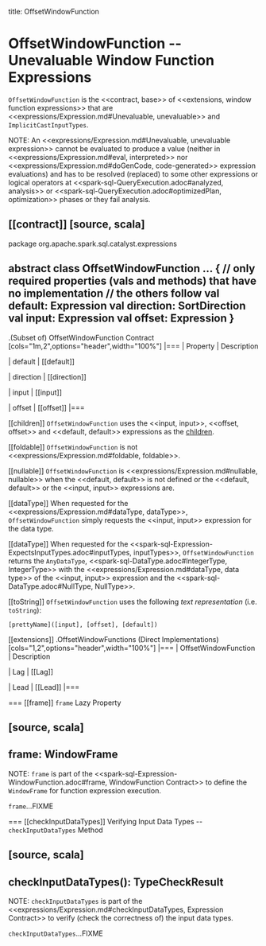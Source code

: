title: OffsetWindowFunction

# OffsetWindowFunction -- Unevaluable Window Function Expressions

`OffsetWindowFunction` is the <<contract, base>> of <<extensions, window function expressions>> that are <<expressions/Expression.md#Unevaluable, unevaluable>> and `ImplicitCastInputTypes`.

NOTE: An <<expressions/Expression.md#Unevaluable, unevaluable expression>> cannot be evaluated to produce a value (neither in <<expressions/Expression.md#eval, interpreted>> nor <<expressions/Expression.md#doGenCode, code-generated>> expression evaluations) and has to be resolved (replaced) to some other expressions or logical operators at <<spark-sql-QueryExecution.adoc#analyzed, analysis>> or <<spark-sql-QueryExecution.adoc#optimizedPlan, optimization>> phases or they fail analysis.

[[contract]]
[source, scala]
----
package org.apache.spark.sql.catalyst.expressions

abstract class OffsetWindowFunction ... {
  // only required properties (vals and methods) that have no implementation
  // the others follow
  val default: Expression
  val direction: SortDirection
  val input: Expression
  val offset: Expression
}
----

.(Subset of) OffsetWindowFunction Contract
[cols="1m,2",options="header",width="100%"]
|===
| Property
| Description

| default
| [[default]]

| direction
| [[direction]]

| input
| [[input]]

| offset
| [[offset]]
|===

[[children]]
`OffsetWindowFunction` uses the <<input, input>>, <<offset, offset>> and <<default, default>> expressions as the [children](../catalyst/TreeNode.md#children).

[[foldable]]
`OffsetWindowFunction` is not <<expressions/Expression.md#foldable, foldable>>.

[[nullable]]
`OffsetWindowFunction` is <<expressions/Expression.md#nullable, nullable>> when the <<default, default>> is not defined or the <<default, default>> or the <<input, input>> expressions are.

[[dataType]]
When requested for the <<expressions/Expression.md#dataType, dataType>>, `OffsetWindowFunction` simply requests the <<input, input>> expression for the data type.

[[dataType]]
When requested for the <<spark-sql-Expression-ExpectsInputTypes.adoc#inputTypes, inputTypes>>, `OffsetWindowFunction` returns the `AnyDataType`, <<spark-sql-DataType.adoc#IntegerType, IntegerType>> with the <<expressions/Expression.md#dataType, data type>> of the <<input, input>> expression and the <<spark-sql-DataType.adoc#NullType, NullType>>.

[[toString]]
`OffsetWindowFunction` uses the following *text representation* (i.e. `toString`):

```
[prettyName]([input], [offset], [default])
```

[[extensions]]
.OffsetWindowFunctions (Direct Implementations)
[cols="1,2",options="header",width="100%"]
|===
| OffsetWindowFunction
| Description

| Lag
| [[Lag]]

| Lead
| [[Lead]]
|===

=== [[frame]] `frame` Lazy Property

[source, scala]
----
frame: WindowFrame
----

NOTE: `frame` is part of the <<spark-sql-Expression-WindowFunction.adoc#frame, WindowFunction Contract>> to define the `WindowFrame` for function expression execution.

`frame`...FIXME

=== [[checkInputDataTypes]] Verifying Input Data Types -- `checkInputDataTypes` Method

[source, scala]
----
checkInputDataTypes(): TypeCheckResult
----

NOTE: `checkInputDataTypes` is part of the <<expressions/Expression.md#checkInputDataTypes, Expression Contract>> to verify (check the correctness of) the input data types.

`checkInputDataTypes`...FIXME
